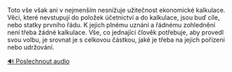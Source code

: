
Toto vše však ani v nejmenším nesnižuje užitečnost ekonomické kalkulace. Věci, které nevstupují do položek účetnictví a do kalkulace, jsou buď cíle, nebo statky prvního řádu. K jejich plnému uznání a řádnému zohlednění není třeba žádné kalkulace. Vše, co jednající člověk potřebuje, aby provedl svou volbu, je srovnat je s celkovou částkou, jaké je třeba na jejich pořízení nebo udržování.

[🔊 Poslechnout audio](/data/7-paragraphs/audio/chapter_42/para_008-Toto-ve-vak-ani-v-nejmenm-nesniuje-uitenost.mp3)
